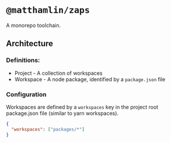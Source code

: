 # `@matthamlin/zaps`

A monorepo toolchain.

## Architecture

### Definitions:

- Project - A collection of workspaces
- Workspace - A node package, identified by a `package.json` file

### Configuration

Workspaces are defined by a `workspaces` key in the project root package.json file (similar to yarn workspaces).

```json
{
  "workspaces": ["packages/*"]
}
```

